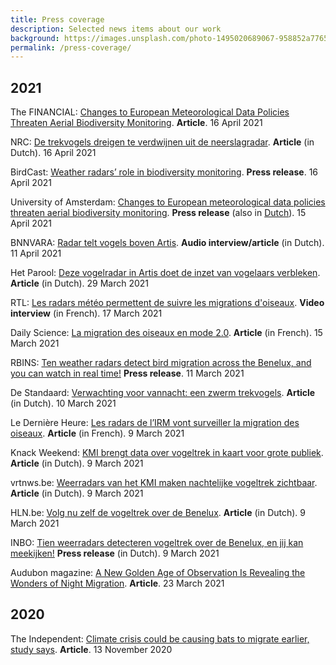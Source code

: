 ```yaml
---
title: Press coverage
description: Selected news items about our work
background: https://images.unsplash.com/photo-1495020689067-958852a7765e?ixid=MXwxMjA3fDB8MHxwaG90by1wYWdlfHx8fGVufDB8fHw%3D&ixlib=rb-1.2.1&auto=format&fit=crop&w=1000
permalink: /press-coverage/
---
```


## 2021

The FINANCIAL: [Changes to European Meteorological Data Policies Threaten Aerial Biodiversity Monitoring](https://finchannel.com/world/80593-changes-to-european-meteorological-data-policies-threaten-aerial-biodiversity-monitoring). **Article**. 16 April 2021

NRC: [De trekvogels dreigen te verdwijnen uit de neerslagradar](https://www.nrc.nl/nieuws/2021/04/16/de-trekvogels-dreigen-te-verdwijnen-uit-de-neerslagradar-a4040097). **Article** (in Dutch). 16 April 2021

BirdCast: [Weather radars’ role in biodiversity monitoring](https://birdcast.info/news/weather-radars-role-in-biodiversity-monitoring/). **Press release**. 16 April 2021

University of Amsterdam: [Changes to European meteorological data policies threaten aerial biodiversity monitoring](https://www.uva.nl/en/shared-content/faculteiten/en/faculteit-der-natuurwetenschappen-wiskunde-en-informatica/news/2021/04/changes-to-european-meteorological-data-policies-threaten-aerial-biodiversity-monitoring.html). **Press release** (also in [Dutch](https://www.uva.nl/shared-content/faculteiten/nl/faculteit-der-natuurwetenschappen-wiskunde-en-informatica/nieuws/2021/04/veranderingen-in-het-europese-meteorologische-gegevensbeleid-vormen-een-bedreiging-voor-de-monitoring-van-de-biodiversiteit-in-de-lucht.html)). 15 April 2021

BNNVARA: [Radar telt vogels boven Artis](https://www.bnnvara.nl/vroegevogels/artikelen/radar-telt-vogels). **Audio interview/article** (in Dutch). 11 April 2021

Het Parool: [Deze vogelradar in Artis doet de inzet van vogelaars verbleken](https://www.parool.nl/amsterdam/deze-vogel-radar-in-artis-doet-de-inzet-van-vogelaars-verbleken~b682cbfe/). **Article** (in Dutch). 29 March 2021

RTL: [Les radars météo permettent de suivre les migrations d'oiseaux](https://www.rtl.be/info/video/775413.aspx). **Video interview** (in French). 17 March 2021

Daily Science: [La migration des oiseaux en mode 2.0](https://dailyscience.be/15/03/2021/la-migration-des-oiseaux-en-mode-2-0/). **Article** (in French). 15 March 2021

RBINS: [Ten weather radars detect bird migration across the Benelux, and you can watch in real time!](https://www.naturalsciences.be/en/news/item/20722) **Press release**. 11 March 2021

De Standaard: [Verwachting voor vannacht: een zwerm trekvogels](https://www.standaard.be/cnt/dmf20210309_9816235). **Article** (in Dutch). 10 March 2021

Le Dernière Heure: [Les radars de l’IRM vont surveiller la migration des oiseaux](https://www.dhnet.be/actu/societe/les-radars-de-l-irm-vont-surveiller-la-migration-des-oiseaux-6047a82e7b50a605177d4942). **Article** (in French). 9 March 2021

Knack Weekend: [KMI brengt data over vogeltrek in kaart voor grote publiek](https://weekend.knack.be/lifestyle/reizen/natuur/kmi-brengt-data-over-vogeltrek-in-kaart-voor-grote-publiek/article-normal-1709523.html). **Article** (in Dutch). 9 March 2021

vrtnws.be: [Weerradars van het KMI maken nachtelijke vogeltrek zichtbaar](https://vrtnws.be/p.bDeyXxQ8m). **Article** (in Dutch). 9 March 2021

HLN.be: [Volg nu zelf de vogeltrek over de Benelux](https://www.hln.be/wetenschap-en-planeet/volg-nu-zelf-de-vogeltrek-over-de-benelux~ac214ea7/). **Article** (in Dutch). 9 March 2021

INBO: [Tien weerradars detecteren vogeltrek over de Benelux, en jij kan meekijken!](https://www.vlaanderen.be/inbo/persberichten/tien-weerradars-detecteren-vogeltrek-over-de-benelux-en-jij-kan-meekijken/) **Press release** (in Dutch). 9 March 2021

Audubon magazine: [A New Golden Age of Observation Is Revealing the Wonders of Night Migration](https://www.audubon.org/node/366450). **Article**. 23 March 2021

## 2020

The Independent: [Climate crisis could be causing bats to migrate earlier, study says](https://www.independent.co.uk/climate-change/news/bat-migration-climate-change-us-b1722435.html). **Article**. 13 November 2020
